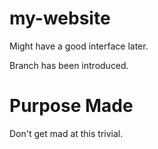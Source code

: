 # my-website
Might have a good interface later.

Branch has been introduced.

# Purpose Made
Don't get mad at this trivial. 

